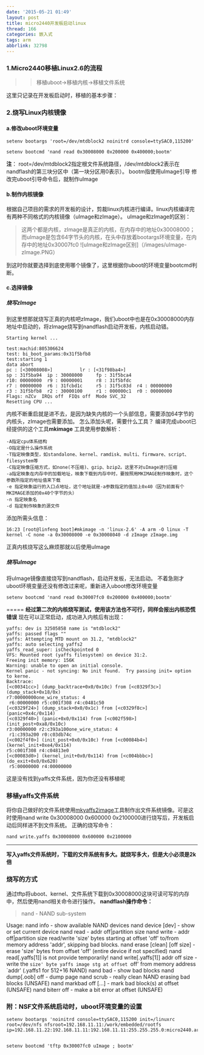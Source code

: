 ```yaml
---
date: '2015-05-21 01:49'
layout: post
title: micro2440开发板启动linux
thread: 166
categories: 嵌入式
tags: arm
abbrlink: 32798
---
```


### 1.Micro2440移植Linux2.6的流程
>>移植uboot->移植内核->移植文件系统

这里只记录在开发板启动时，移植的基本步骤：
### 2.烧写Linux内核镜像
#### a.修改uboot环境变量
    setenv bootargs 'root=/dev/mtdblock2 noinitrd console=ttySAC0,115200'

    setenv bootcmd 'nand read 0x30008000 0x200000 0x400000;bootm'
**注**：
root=/dev/mtdblock2指定根文件系统路径，/dev/mtdblock2表示在nandflash的第三块分区中（第一块分区用0表示）。
bootm指使用uImage引导
修改完uboot引导命令后，就制作uImage
<!---more--->
#### b.制作内核镜像
根据自己项目的需求的开发板的设计，剪裁linux内核进行编译。linux内核编译完有两种不同格式的内核镜像（uImage和zImage）。
uImage和zImage的区别：
>这两个都是内核，zImage是真正的内核，在内存中的地址0x30008000；而uImage是包含64字节头的内核，在头中存放着bootargs环境变量，在内存中的地址0x30007fc0
![uImage和zImage区别]（/images/uImage-zImage.PNG）

到这时你就要选择到底使用哪个镜像了，这里根据你uboot的环境变量bootcmd判断。
#### c.选择镜像
##### 烧写zImage
到这里想那就烧写正真的内核吧zImage，我们uboot中也是在0x30008000内存地址中启动的，将zImage烧写到nandflash启动开发板，内核启动错。

    Starting kernel ...

    test:machid:805306624
    test: bi_boot_params:0x31f5bfb8
    test:starting 1
    data abort
    pc : [<30008008>]          lr : [<31f98ba4>]
    sp : 31f5ba94  ip : 30008000     fp : 31f5bca4
    r10: 00000000  r9 : 00000001     r8 : 31f5bfdc
    r7 : 00000000  r6 : 31fcbd1c     r5 : 31f5c83d  r4 : 00000000
    r3 : 31f5bfb8  r2 : 30000100     r1 : 000000c1  r0 : 00000000
    Flags: nZCv  IRQs off  FIQs off  Mode SVC_32
    Resetting CPU ...

内核不断重启就是进不去，是因为缺失内核的一个头部信息，需要添加64字节的内核头，zImage也需要添加。
怎么添加头呢，需要什么工具？
编译完成uboot已经提供的这个工具**mkimage**
工具使用参数解析：

    -A指定cpu体系结构
    -O指定是什么操作系统
    -T指定映像类型，如standalone、kernel、ramdisk、multi、firmware、script、filesystem等
    -C指定映像压缩方式，如none(不压缩)、gzip、bzip2。这里不对uImage进行压缩
    -a指定映象在内存中的加载地址，映象下载到内存中时，要按照用MKIMAGE制作映象时，这个参数所指定的地址值来下载
    -e 指定映象运行的入口点地址，这个地址就是-a参数指定的值加上0x40（因为前面有个MKIMAGE添加的0x40个字节的头）
    -n 指定映象名
    -d 指定制作映象的源文件

添加所需头信息：

    16:23 [root@linfeng boot]#mkimage -n 'linux-2.6' -A arm -O linux -T kernel -C none -a 0x30008000 -e 0x30008040 -d zImage zImage.img
正真内核烧写这么麻烦那就以后使用uImage
##### 烧写uImage
将uImage镜像直接烧写到nandflash，启动开发板，无法启动。
不着急刚才uboot环境变量还没有修改过来呢，重新进入uboot修改环境变量

    setenv bootcmd 'nand read 0x30007fc0 0x200000 0x400000;bootm'
=====
**经过第二次的内核烧写测试，使用该方法也不可行，同样会报出内核恐慌错误**
现在可以正常启动，成功进入内核后有出现：

    yaffs: dev is 32505858 name is "mtdblock2"
    yaffs: passed flags ""
    yaffs: Attempting MTD mount on 31.2, "mtdblock2"
    yaffs: auto selecting yaffs2
    yaffs_read_super: isCheckpointed 0
    VFS: Mounted root (yaffs filesystem) on device 31:2.
    Freeing init memory: 156K
    Warning: unable to open an initial console.
    Kernel panic - not syncing: No init found.  Try passing init= option to kerne.
    Backtrace:
    [<c00341cc>] (dump_backtrace+0x0/0x10c) from [<c0329f3c>] (dump_stack+0x18/0x)
    r7:00000000one_wire_status: 4
     r6:00000000 r5:c001f308 r4:c0481c50
    [<c0329f24>] (dump_stack+0x0/0x1c) from [<c0329f8c>] (panic+0x4c/0x114)
    [<c0329f40>] (panic+0x0/0x114) from [<c002f598>] (init_post+0xa8/0x10c)
    r3:00000000 r2:c393a100one_wire_status: 4
     r1:c393a200 r0:c03db74c
    [<c002f4f0>] (init_post+0x0/0x10c) from [<c00084b4>] (kernel_init+0xe4/0x114)
    r5:c001f308 r4:c04813e0
    [<c00083d0>] (kernel_init+0x0/0x114) from [<c004bbbc>] (do_exit+0x0/0x620)
     r5:00000000 r4:00000000
这是没有找到yaffs文件系统，因为你还没有移植呢
### 移植yaffs文件系统
将你自己做好的文件系统使用[mkyaffs2image](/src/toolchains/mkyaffs2image.tgz)工具制作出文件系统镜像。可是这时使用nand write 0x30008000 0x600000 0x2100000进行烧写后，开发板启动后同样进不到文件系统。
正确的烧写命令：

    nand write.yaffs 0x30008000 0x600000 0x2100000
* * *
**写入yaffs文件系统时，下载的文件系统有多大。就烧写多大，但是大小必须是2k倍**

### 烧写的方式
通过tftp将uboot、kernel、文件系统下载到0x30008000这块可读可写的内存中，然后使用nand相关命令进行操作。
**nandflash操作命令：**
>nand - NAND sub-system

  Usage:
  nand info - show available NAND devices
  nand device [dev] - show or set current device
  nand read - addr off|partition size
  nand write - addr off|partition size
      read/write 'size' bytes starting at offset 'off'
      to/from memory address 'addr', skipping bad blocks.
  nand erase [clean] [off size] - erase 'size' bytes from
      offset 'off' (entire device if not specified)
  nand read[.yaffs[1]] is not provide temporarily!
  nand write[.yaffs[1]]    addr off size - write the `size' byte yaffs image stg
     at offset `off' from memory address `addr' (.yaffs1 for 512+16 NAND)
  nand bad - show bad blocks
  nand dump[.oob] off - dump page
  nand scrub - really clean NAND erasing bad blocks (UNSAFE)
  nand markbad off [...] - mark bad block(s) at offset (UNSAFE)
  nand biterr off - make a bit error at offset (UNSAFE)

### 附：NSF文件系统启动时，uboot环境变量的设置

    setenv bootargs 'noinitrd console=ttySAC0,115200 init=/linuxrc root=/dev/nfs nfsroot=192.168.11.11:/work/embedded/rootfs ip=192.168.11.22:192.168.11.11:192.168.11.11:255.255.255.0:micro2440.arm9.net:eth0'


    setenv bootcmd 'tftp 0x30007fc0 uImage ; bootm'
